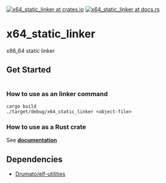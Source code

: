 [![x64_static_linker at crates.io](https://img.shields.io/crates/v/x64-static-linker.svg)](https://crates.io/crates/x64-static-linker)  [![x64_static_linker at docs.rs](https://docs.rs/x64-static_linker/badge.svg)](https://docs.rs/x64-static-linker)

# x64_static_linker
x86_64 static linker

## Get Started

```rust

```

### How to use as an linker command

```
cargo build
./target/debug/x64_static_linker <object-file>
```

### How to use as a Rust crate

See **[documentation](https://docs.rs/x64_static_linker)**

##  Dependencies

- [Drumato/elf-utilities](https://github.com/Drumato/elf-utilities)
